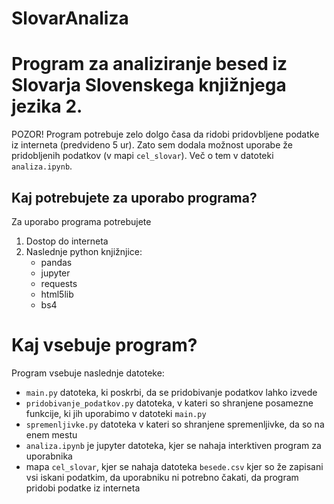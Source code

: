 # SlovarAnaliza

# Program za analiziranje besed iz Slovarja Slovenskega knjižnjega jezika 2.

POZOR! Program potrebuje zelo dolgo časa da ridobi pridovbljene podatke iz interneta (predvideno 5 ur). Zato sem dodala možnost uporabe že pridobljenih podatkov (v mapi `cel_slovar`). Več o tem v datoteki `analiza.ipynb`.

## Kaj potrebujete za uporabo programa?
Za uporabo programa potrebujete 
1. Dostop do interneta
2. Naslednje python knjižnjice:
    * pandas
    * jupyter
    * requests
    * html5lib
    * bs4


# Kaj vsebuje program?
Program vsebuje naslednje datoteke:
* `main.py` datoteka, ki poskrbi, da se pridobivanje podatkov lahko izvede
* `pridobivanje_podatkov.py` datoteka, v kateri so shranjene posamezne funkcije, ki jih uporabimo v datoteki `main.py`
* `spremenljivke.py` datoteka v kateri so shranjene spremenljivke, da so na enem mestu
* `analiza.ipynb` je jupyter datoteka, kjer se nahaja interktiven program za uporabnika
* mapa `cel_slovar`, kjer se nahaja datoteka `besede.csv` kjer so že zapisani vsi iskani podatkim, da uporabniku ni potrebno čakati, da program pridobi podatke iz interneta